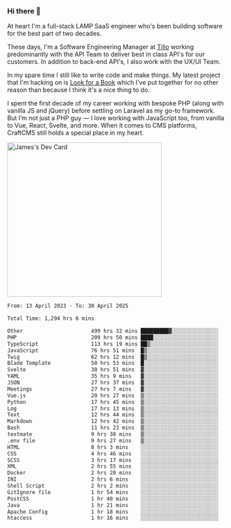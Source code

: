 ### Hi there 👋

<!--
**JamesNock/JamesNock** is a ✨ _special_ ✨ repository because its `README.md` (this file) appears on your GitHub profile.

Here are some ideas to get you started:

- 🔭 I’m currently working on ...
- 🌱 I’m currently learning ...
- 👯 I’m looking to collaborate on ...
- 🤔 I’m looking for help with ...
- 💬 Ask me about ...
- 📫 How to reach me: ...
- 😄 Pronouns: ...
- ⚡ Fun fact: ...
-->
At heart I'm a full-stack LAMP SaaS engineer who's been building software for the best part of two decades.

These days, I'm a Software Engineering Manager at [Tillo](https://www.tillo.io/) working predominantly with the API Team to deliver best in class API's for our customers. In addition to back-end API's, I also work with the UX/UI Team.

In my spare time I still like to write code and make things. My latest project that I'm hacking on is [Look for a Book](https://www.lookforabook.co.uk/) which I've put together for no other reason than because I think it's a nice thing to do.

I spent the first decade of my career working with bespoke PHP (along with vanilla JS and jQuery) before settling on Laravel as my go-to framework. But I’m not just a PHP guy — I love working with JavaScript too, from vanilla to Vue, React, Svelte, and more. When it comes to CMS platforms, CraftCMS still holds a special place in my heart.

<a href="https://app.daily.dev/h2onock"><img src="https://api.daily.dev/devcards/v2/XQraFlxE3JPWOlcSuOB2K.png?type=default&r=18u" width="356" alt="James's Dev Card"/></a>

<!--START_SECTION:waka-->

```txt
From: 13 April 2023 - To: 30 April 2025

Total Time: 1,294 hrs 6 mins

Other                      499 hrs 32 mins █████████▓░░░░░░░░░░░░░░░   38.60 %
PHP                        209 hrs 50 mins ████░░░░░░░░░░░░░░░░░░░░░   16.21 %
TypeScript                 113 hrs 19 mins ██▒░░░░░░░░░░░░░░░░░░░░░░   08.76 %
JavaScript                 76 hrs 51 mins  █▒░░░░░░░░░░░░░░░░░░░░░░░   05.94 %
Twig                       62 hrs 12 mins  █▒░░░░░░░░░░░░░░░░░░░░░░░   04.81 %
Blade Template             50 hrs 53 mins  █░░░░░░░░░░░░░░░░░░░░░░░░   03.93 %
Svelte                     38 hrs 51 mins  ▓░░░░░░░░░░░░░░░░░░░░░░░░   03.00 %
YAML                       35 hrs 9 mins   ▓░░░░░░░░░░░░░░░░░░░░░░░░   02.72 %
JSON                       27 hrs 37 mins  ▓░░░░░░░░░░░░░░░░░░░░░░░░   02.14 %
Meetings                   27 hrs 7 mins   ▓░░░░░░░░░░░░░░░░░░░░░░░░   02.10 %
Vue.js                     20 hrs 27 mins  ▒░░░░░░░░░░░░░░░░░░░░░░░░   01.58 %
Python                     17 hrs 45 mins  ▒░░░░░░░░░░░░░░░░░░░░░░░░   01.37 %
Log                        17 hrs 13 mins  ▒░░░░░░░░░░░░░░░░░░░░░░░░   01.33 %
Text                       12 hrs 44 mins  ▒░░░░░░░░░░░░░░░░░░░░░░░░   00.99 %
Markdown                   12 hrs 42 mins  ▒░░░░░░░░░░░░░░░░░░░░░░░░   00.98 %
Bash                       11 hrs 23 mins  ▒░░░░░░░░░░░░░░░░░░░░░░░░   00.88 %
textmate                   9 hrs 38 mins   ▒░░░░░░░░░░░░░░░░░░░░░░░░   00.74 %
.env file                  9 hrs 27 mins   ▒░░░░░░░░░░░░░░░░░░░░░░░░   00.73 %
HTML                       8 hrs 3 mins    ░░░░░░░░░░░░░░░░░░░░░░░░░   00.62 %
CSS                        4 hrs 46 mins   ░░░░░░░░░░░░░░░░░░░░░░░░░   00.37 %
SCSS                       3 hrs 17 mins   ░░░░░░░░░░░░░░░░░░░░░░░░░   00.25 %
XML                        2 hrs 55 mins   ░░░░░░░░░░░░░░░░░░░░░░░░░   00.23 %
Docker                     2 hrs 20 mins   ░░░░░░░░░░░░░░░░░░░░░░░░░   00.18 %
INI                        2 hrs 6 mins    ░░░░░░░░░░░░░░░░░░░░░░░░░   00.16 %
Shell Script               2 hrs 2 mins    ░░░░░░░░░░░░░░░░░░░░░░░░░   00.16 %
GitIgnore file             1 hr 54 mins    ░░░░░░░░░░░░░░░░░░░░░░░░░   00.15 %
PostCSS                    1 hr 40 mins    ░░░░░░░░░░░░░░░░░░░░░░░░░   00.13 %
Java                       1 hr 21 mins    ░░░░░░░░░░░░░░░░░░░░░░░░░   00.11 %
Apache Config              1 hr 18 mins    ░░░░░░░░░░░░░░░░░░░░░░░░░   00.10 %
htaccess                   1 hr 16 mins    ░░░░░░░░░░░░░░░░░░░░░░░░░   00.10 %
```

<!--END_SECTION:waka-->
